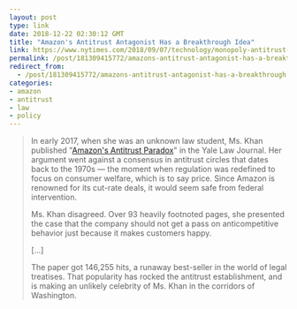 ```yaml
---
layout: post
type: link
date: 2018-12-22 02:30:12 GMT
title: "Amazon's Antitrust Antagonist Has a Breakthrough Idea"
link: https://www.nytimes.com/2018/09/07/technology/monopoly-antitrust-lina-khan-amazon.html?action=click&module=Top%20Stories&pgtype=Homepage
permalink: /post/181309415772/amazons-antitrust-antagonist-has-a-breakthrough
redirect_from: 
  - /post/181309415772/amazons-antitrust-antagonist-has-a-breakthrough
categories:
- amazon
- antitrust
- law
- policy
---
```


<blockquote><p>In early 2017, when she was an unknown law student, Ms. Khan published "<a href="https://www.yalelawjournal.org/note/amazons-antitrust-paradox">Amazon's Antitrust Paradox</a>" in the Yale Law Journal. Her argument went against a consensus in antitrust circles that dates back to the 1970s — the moment when regulation was redefined to focus on consumer welfare, which is to say price. Since Amazon is renowned for its cut-rate deals, it would seem safe from federal intervention.</p>
<p>Ms. Khan disagreed. Over 93 heavily footnoted pages, she presented the case that the company should not get a pass on anticompetitive behavior just because it makes customers happy.</p> 
<p>[...]</p>
<p>The paper got 146,255 hits, a runaway best-seller in the world of legal treatises. That popularity has rocked the antitrust establishment, and is making an unlikely celebrity of Ms. Khan in the corridors of Washington.</p>